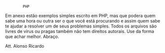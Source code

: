 			PHP


Em anexo estão exemplos simples escrito em PHP, mas que podera quem sabe uma hora ou outra ser o que você está procurando e assim quem sabe te ajudar a resolver um de seus problemas simples. Todos os arquivos são livres de vírus ou pragas também não tem direitos autorais. 
Use da forma que achar melhor. Abraço.

Att. Alonso Ricardo
